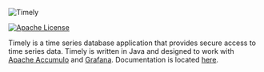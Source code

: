 ![Timely](timely-readme-logo.png)

[![Apache License][li]][ll]

Timely is a time series database application that provides secure access to time series data. Timely is written in Java and designed to work with [Apache Accumulo](http://accumulo.apache.org/) and [Grafana](http://www.grafana.com). Documentation is located [here](https://nationalsecurityagency.github.io/timely/).

[li]: http://img.shields.io/badge/license-ASL-blue.svg
[ll]: https://www.apache.org/licenses/LICENSE-2.0
